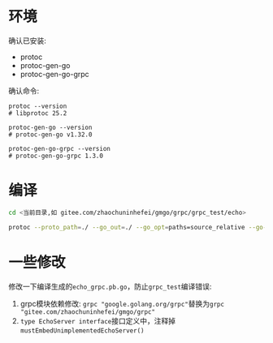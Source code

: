 # 环境
确认已安装:
- protoc
- protoc-gen-go
- protoc-gen-go-grpc

确认命令:
```shell
protoc --version
# libprotoc 25.2

protoc-gen-go --version
# protoc-gen-go v1.32.0

protoc-gen-go-grpc --version
# protoc-gen-go-grpc 1.3.0
```

# 编译
```sh
cd <当前目录,如 gitee.com/zhaochuninhefei/gmgo/grpc/grpc_test/echo>

protoc --proto_path=./ --go_out=./ --go_opt=paths=source_relative --go-grpc_out=./ --go-grpc_opt=paths=source_relative echo.proto
```

# 一些修改
修改一下编译生成的`echo_grpc.pb.go`，防止`grpc_test`编译错误:

1. grpc模块依赖修改: `grpc "google.golang.org/grpc"`替换为`grpc "gitee.com/zhaochuninhefei/gmgo/grpc"`
2. `type EchoServer interface`接口定义中，注释掉`mustEmbedUnimplementedEchoServer()`

